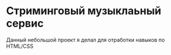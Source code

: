 # Стриминговый музыклаьный сервис

Данный небольшой проект я делал для отработки навыков по HTML/CSS

